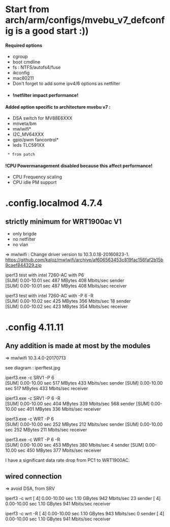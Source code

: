 # Start from arch/arm/configs/mvebu_v7_defconfig is a good start :))

#### Required options
* cgroup 
* boot cmdline
* fs : NTFS/autofs4/fuse
* ikconfig
* mac80211
* Don't forget to add some ipv4/6 options as netfilter
* #### !netfilter impact performance!

#### Added option specific to architecture mvebu v7 :
* DSA switch for MV88E6XXX
* mnveta/bm 
* mwlwifi*
* I2C_MV64XXX
* gpio/pwm fancontrol*
* leds TLC591XX

` * from patch`

#### !CPU Powermanagement disabled because this affect performance!
* CPU Frequency scaling
* CPU idle PM support

# .config.localmod 4.7.4
## strictly minimum for WRT1900ac V1
* only brigde
* no netfilter
* no vlan

=> mwlwifi : Change driver version to 10.3.0.18-20160823-1.<BR />
https://github.com/kaloz/mwlwifi/archive/af606563453c819fac156faf2b15b9caef844329.zip

iperf3 test with intel 7260-AC with P6<BR />
[SUM] 0.00-10.01 sec 487 MBytes 408 Mbits/sec sender<BR />
[SUM] 0.00-10.01 sec 487 MBytes 408 Mbits/sec receiver<BR />

iperf3 test with intel 7260-AC with -P 6 -R<BR />
[SUM] 0.00-10.02 sec 425 MBytes 356 Mbits/sec 18 sender<BR />
[SUM] 0.00-10.02 sec 423 MBytes 354 Mbits/sec receiver<BR />

# .config 4.11.11
## Any addition is made at most by the modules
=> mwlwifi 10.3.4.0-20170713

see diagram : iperftest.jpg<BR />

iperf3.exe -c SRV1 -P 6<BR />
[SUM] 0.00-10.00 sec 517 MBytes 433 Mbits/sec sender
[SUM] 0.00-10.00 sec 517 MBytes 433 Mbits/sec receiver

iperf3.exe -c SRV1 -P 6 -R<BR />
[SUM] 0.00-10.00 sec 404 MBytes 339 Mbits/sec 568 sender
[SUM] 0.00-10.00 sec 401 MBytes 336 Mbits/sec receiver

iperf3.exe -c WRT -P 6<BR />
[SUM] 0.00-10.00 sec 252 MBytes 212 Mbits/sec sender
[SUM] 0.00-10.00 sec 252 MBytes 211 Mbits/sec receiver

iperf3.exe -c WRT -P 6 -R<BR />
[SUM] 0.00-10.00 sec 453 MBytes 380 Mbits/sec 4 sender
[SUM] 0.00-10.00 sec 450 MBytes 377 Mbits/sec receiver

I have a significant data rate drop from PC1 to WRT1900AC.<BR />

## wired connection
=> avoid DSA, from SRV

iperf3 -c wrt 
[  4] 0.00-10.00 sec 1.10 GBytes 942 Mbits/sec 23 sender
[  4] 0.00-10.00 sec 1.10 GBytes 941 Mbits/sec receiver

iperf3 -c wrt -R
[  4] 0.00-10.00 sec 1.10 GBytes 943 Mbits/sec 0 sender
[  4] 0.00-10.00 sec 1.10 GBytes 941 Mbits/sec receiver

